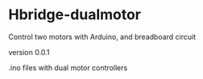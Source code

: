 Hbridge-dualmotor
=================

Control two motors with Arduino, and breadboard circuit 

version 0.0.1

.ino files with dual motor controllers


